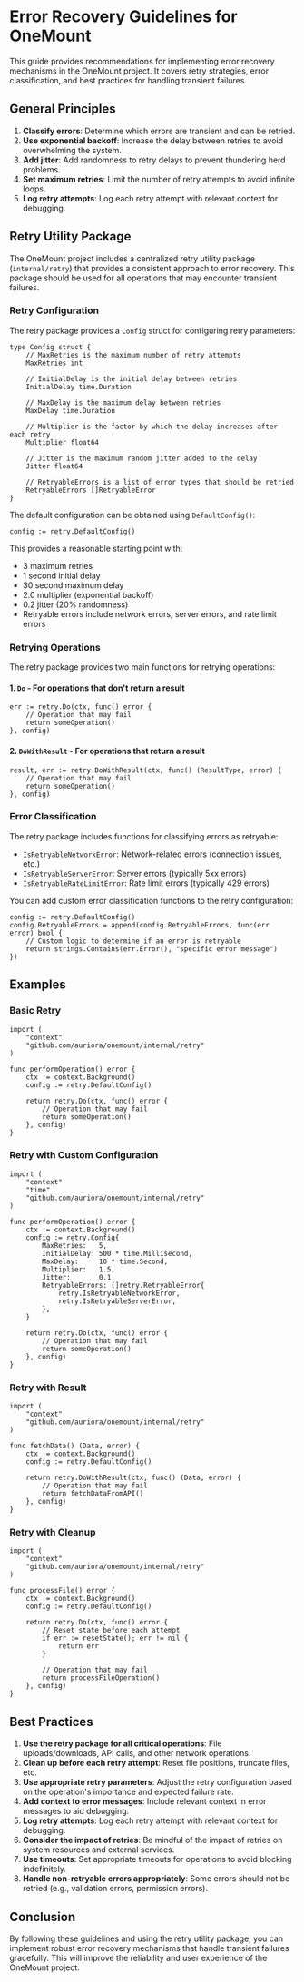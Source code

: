 # Error Recovery Guidelines for OneMount

This guide provides recommendations for implementing error recovery mechanisms in the OneMount project. It covers retry strategies, error classification, and best practices for handling transient failures.

## General Principles

1. **Classify errors**: Determine which errors are transient and can be retried.
2. **Use exponential backoff**: Increase the delay between retries to avoid overwhelming the system.
3. **Add jitter**: Add randomness to retry delays to prevent thundering herd problems.
4. **Set maximum retries**: Limit the number of retry attempts to avoid infinite loops.
5. **Log retry attempts**: Log each retry attempt with relevant context for debugging.

## Retry Utility Package

The OneMount project includes a centralized retry utility package (`internal/retry`) that provides a consistent approach to error recovery. This package should be used for all operations that may encounter transient failures.

### Retry Configuration

The retry package provides a `Config` struct for configuring retry parameters:

```
type Config struct {
    // MaxRetries is the maximum number of retry attempts
    MaxRetries int

    // InitialDelay is the initial delay between retries
    InitialDelay time.Duration

    // MaxDelay is the maximum delay between retries
    MaxDelay time.Duration

    // Multiplier is the factor by which the delay increases after each retry
    Multiplier float64

    // Jitter is the maximum random jitter added to the delay
    Jitter float64

    // RetryableErrors is a list of error types that should be retried
    RetryableErrors []RetryableError
}
```

The default configuration can be obtained using `DefaultConfig()`:

```
config := retry.DefaultConfig()
```

This provides a reasonable starting point with:
- 3 maximum retries
- 1 second initial delay
- 30 second maximum delay
- 2.0 multiplier (exponential backoff)
- 0.2 jitter (20% randomness)
- Retryable errors include network errors, server errors, and rate limit errors

### Retrying Operations

The retry package provides two main functions for retrying operations:

#### 1. `Do` - For operations that don't return a result

```
err := retry.Do(ctx, func() error {
    // Operation that may fail
    return someOperation()
}, config)
```

#### 2. `DoWithResult` - For operations that return a result

```
result, err := retry.DoWithResult(ctx, func() (ResultType, error) {
    // Operation that may fail
    return someOperation()
}, config)
```

### Error Classification

The retry package includes functions for classifying errors as retryable:

- `IsRetryableNetworkError`: Network-related errors (connection issues, etc.)
- `IsRetryableServerError`: Server errors (typically 5xx errors)
- `IsRetryableRateLimitError`: Rate limit errors (typically 429 errors)

You can add custom error classification functions to the retry configuration:

```
config := retry.DefaultConfig()
config.RetryableErrors = append(config.RetryableErrors, func(err error) bool {
    // Custom logic to determine if an error is retryable
    return strings.Contains(err.Error(), "specific error message")
})
```

## Examples

### Basic Retry

```
import (
    "context"
    "github.com/auriora/onemount/internal/retry"
)

func performOperation() error {
    ctx := context.Background()
    config := retry.DefaultConfig()
    
    return retry.Do(ctx, func() error {
        // Operation that may fail
        return someOperation()
    }, config)
}
```

### Retry with Custom Configuration

```
import (
    "context"
    "time"
    "github.com/auriora/onemount/internal/retry"
)

func performOperation() error {
    ctx := context.Background()
    config := retry.Config{
        MaxRetries:   5,
        InitialDelay: 500 * time.Millisecond,
        MaxDelay:     10 * time.Second,
        Multiplier:   1.5,
        Jitter:       0.1,
        RetryableErrors: []retry.RetryableError{
            retry.IsRetryableNetworkError,
            retry.IsRetryableServerError,
        },
    }
    
    return retry.Do(ctx, func() error {
        // Operation that may fail
        return someOperation()
    }, config)
}
```

### Retry with Result

```
import (
    "context"
    "github.com/auriora/onemount/internal/retry"
)

func fetchData() (Data, error) {
    ctx := context.Background()
    config := retry.DefaultConfig()
    
    return retry.DoWithResult(ctx, func() (Data, error) {
        // Operation that may fail
        return fetchDataFromAPI()
    }, config)
}
```

### Retry with Cleanup

```
import (
    "context"
    "github.com/auriora/onemount/internal/retry"
)

func processFile() error {
    ctx := context.Background()
    config := retry.DefaultConfig()
    
    return retry.Do(ctx, func() error {
        // Reset state before each attempt
        if err := resetState(); err != nil {
            return err
        }
        
        // Operation that may fail
        return processFileOperation()
    }, config)
}
```

## Best Practices

1. **Use the retry package for all critical operations**: File uploads/downloads, API calls, and other network operations.
2. **Clean up before each retry attempt**: Reset file positions, truncate files, etc.
3. **Use appropriate retry parameters**: Adjust the retry configuration based on the operation's importance and expected failure rate.
4. **Add context to error messages**: Include relevant context in error messages to aid debugging.
5. **Log retry attempts**: Log each retry attempt with relevant context for debugging.
6. **Consider the impact of retries**: Be mindful of the impact of retries on system resources and external services.
7. **Use timeouts**: Set appropriate timeouts for operations to avoid blocking indefinitely.
8. **Handle non-retryable errors appropriately**: Some errors should not be retried (e.g., validation errors, permission errors).

## Conclusion

By following these guidelines and using the retry utility package, you can implement robust error recovery mechanisms that handle transient failures gracefully. This will improve the reliability and user experience of the OneMount project.